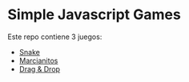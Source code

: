# Simple Javascript Games

Este repo contiene 3 juegos:

- [Snake](https://google.com)
- [Marcianitos](https://google.com)
- [Drag & Drop](https://google.com)
